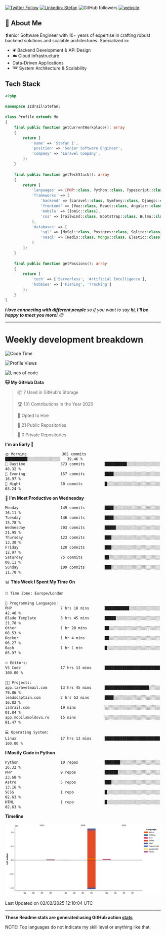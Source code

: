 [![Twitter Follow](https://img.shields.io/twitter/follow/thephpteacher?label=Follow)](https://twitter.com/intent/follow?screen_name=thephpteacher)
[![Linkedin: Stefan](https://img.shields.io/badge/izdrail-blue?style=flat-square&logo=Linkedin&logoColor=white&link=https://www.linkedin.com/in/izdrail/)](https://www.linkedin.com/in/izdrail/)
![GitHub followers](https://img.shields.io/github/followers/izdrail?label=Follow&style=social)
[![website](https://img.shields.io/badge/Website-46a2f1.svg?&style=flat-square&logo=Google-Chrome&logoColor=white&link=https://izdrail.com/)](https://izdrail.com/)

## 🚀 About Me
❡enior Software Engineer with 10+ years of expertise in crafting robust backend solutions and scalable architectures. 
Specialized in:

- ❦ Backend Development & API Design
- ☁️ Cloud Infrastructure
-  Data-Driven Applications
- ➿ System Architecture & Scalability

## Tech Stack

```php
<?php

namespace Izdrail\Stefan;

class Profile extends Me
{
    final public function getCurrentWorkplace(): array
    {
        return [
            'name' => 'Stefan I',
            'position' => 'Senior Software Engineer',
            'company' => 'Laravel Company',
        ];
    }
    
    final public function getTechStack(): array
    {
        return [
            'languages' => [PHP::class, Python::class, Typescript::class],
            'frameworks' => [
                'backend' => [Laravel::class, Symfony::class, Django::class, FastApi::class],
                'frontend' => [Vue::class, React::class, Angular::class],
                'mobile' => [Ionic::class],
                'css' => [Tailwind::class, Bootstrap::class, Bulma::class]
            ],
            'databases' => [
                'sql' => [MySql::class, Postgres::class, Sqlite::class],
                'nosql' => [Redis::class, Mongo::class, Elastic::class]
            ]
        ];
    }

    final public function getPassions(): array
    {
        return [
            'tech' => ['Serverless', 'Artificial Intelligence'],
            'hobbies' => ['Fishing', 'Tracking']
        ];
    }
}
```
 <em><b>I love connecting with different people</b> so if you want to say <b>hi, I'll be happy to meet you more!</b> 😊</em>


---
# Weekly development breakdown
<!--START_SECTION:waka-->
![Code Time](http://img.shields.io/badge/Code%20Time-981%20hrs%2037%20mins-blue)

![Profile Views](http://img.shields.io/badge/Profile%20Views-0-blue)

![Lines of code](https://img.shields.io/badge/From%20Hello%20World%20I%27ve%20Written-12.1%20million%20lines%20of%20code-blue)

**🐱 My GitHub Data** 

> 📦 ? Used in GitHub's Storage 
 > 
> 🏆 131 Contributions in the Year 2025
 > 
> 💼 Opted to Hire
 > 
> 📜 21 Public Repositories 
 > 
> 🔑 0 Private Repositories 
 > 
**I'm an Early 🐤** 

```text
🌞 Morning                365 commits         ██████████░░░░░░░░░░░░░░░   39.46 % 
🌆 Daytime                373 commits         ██████████░░░░░░░░░░░░░░░   40.32 % 
🌃 Evening                157 commits         ████░░░░░░░░░░░░░░░░░░░░░   16.97 % 
🌙 Night                  30 commits          █░░░░░░░░░░░░░░░░░░░░░░░░   03.24 % 
```
📅 **I'm Most Productive on Wednesday** 

```text
Monday                   149 commits         ████░░░░░░░░░░░░░░░░░░░░░   16.11 % 
Tuesday                  146 commits         ████░░░░░░░░░░░░░░░░░░░░░   15.78 % 
Wednesday                203 commits         █████░░░░░░░░░░░░░░░░░░░░   21.95 % 
Thursday                 123 commits         ███░░░░░░░░░░░░░░░░░░░░░░   13.30 % 
Friday                   120 commits         ███░░░░░░░░░░░░░░░░░░░░░░   12.97 % 
Saturday                 75 commits          ██░░░░░░░░░░░░░░░░░░░░░░░   08.11 % 
Sunday                   109 commits         ███░░░░░░░░░░░░░░░░░░░░░░   11.78 % 
```


📊 **This Week I Spent My Time On** 

```text
🕑︎ Time Zone: Europe/London

💬 Programming Languages: 
PHP                      7 hrs 18 mins       ███████████░░░░░░░░░░░░░░   42.46 % 
Blade Template           3 hrs 45 mins       █████░░░░░░░░░░░░░░░░░░░░   21.78 % 
Other                    1 hr 28 mins        ██░░░░░░░░░░░░░░░░░░░░░░░   08.53 % 
Docker                   1 hr 4 mins         ██░░░░░░░░░░░░░░░░░░░░░░░   06.27 % 
Bash                     1 hr 1 min          █░░░░░░░░░░░░░░░░░░░░░░░░   05.97 % 

🔥 Editors: 
VS Code                  17 hrs 13 mins      █████████████████████████   100.00 % 

🐱‍💻 Projects: 
app.laravelmail.com      13 hrs 45 mins      ████████████████████░░░░░   79.86 % 
leadscaptain.com         2 hrs 53 mins       ████░░░░░░░░░░░░░░░░░░░░░   16.82 % 
izdrail.com              19 mins             ░░░░░░░░░░░░░░░░░░░░░░░░░   01.84 % 
app.mobilamoldova.ro     15 mins             ░░░░░░░░░░░░░░░░░░░░░░░░░   01.47 % 

💻 Operating System: 
Linux                    17 hrs 13 mins      █████████████████████████   100.00 % 
```

**I Mostly Code in Python** 

```text
Python                   10 repos            ███████░░░░░░░░░░░░░░░░░░   26.32 % 
PHP                      9 repos             ██████░░░░░░░░░░░░░░░░░░░   23.68 % 
Astro                    5 repos             ███░░░░░░░░░░░░░░░░░░░░░░   13.16 % 
SCSS                     1 repo              █░░░░░░░░░░░░░░░░░░░░░░░░   02.63 % 
HTML                     1 repo              █░░░░░░░░░░░░░░░░░░░░░░░░   02.63 % 
```



**Timeline**

![Lines of Code chart](https://raw.githubusercontent.com/izdrail/izdrail/master/assets/bar_graph.png)


 Last Updated on 02/02/2025 12:10:04 UTC
<!--END_SECTION:waka-->

---


**These Readme stats are generated using GitHub action [stats](https://github.com/izdrail/stats)**

NOTE: Top languages do not indicate my skill level or anything like that. 
